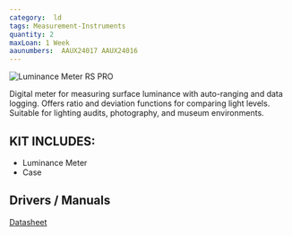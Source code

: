 ```yaml
---
category:  ld
tags: Measurement-Instruments
quantity: 2
maxLoan: 1 Week
aaunumbers:  AAUX24017 AAUX24016
---
```

![Luminance Meter RS PRO](https://c1.neweggimages.com/productimage/nb640/AF7N_131617479536718703rkacwapEpE.jpg)

Digital meter for measuring surface luminance with auto-ranging and data logging. Offers ratio and deviation functions for comparing light levels. Suitable for lighting audits, photography, and museum environments.
## KIT INCLUDES:
-  Luminance Meter
-  Case

## Drivers / Manuals
[Datasheet](https://docs.rs-online.com/a345/A700000008443357.pdf)




